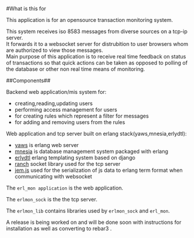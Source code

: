 #What is this for

This application is for an opensource transaction monitoring system.


This system receives iso 8583 messages from diverse sources on  a tcp-ip server.  
It forwards it to a websocket server for distrubition to user browsers whom are authorized to view those messages.   
Main purpose of this application is to receive real time feedback on status of  transactions so that quick actions can be taken as opposed to polling of the database or other non real time means of monitoring.

##Components##

   Backend web application/mis system for:

* creating,reading,updating users
* performing access management for users
* for creating rules which represent a filter for messages
* for adding and removing users from the rules 


Web application and tcp server built on erlang stack(yaws,mnesia,erlydtl):  

* [yaws](yaws.hyber.org) is erlang web server
* [mnesia](http://erlang.org/doc/man/mnesia.html) is database management system packaged with erlang
* [erlydtl](https://github.com/erlydtl/erlydtl) erlang templating system based on django  
* [ranch](https://github.com/ninenines/ranch) socket library used for the tcp server
* [jem.js](https://github.com/inaka/jem.js/tree/master) used for the serialization of js data to erlang term format when communicating with websocket


The ```erl_mon application``` is the web application.

The ```erlmon_sock``` is the the tcp server.

The ```erlmon_lib``` contains libraries used by ```erlmon_sock``` and ```erl_mon```.

A release is being worked on and will be done soon with instructions for installation as well as converting to rebar3 . 


